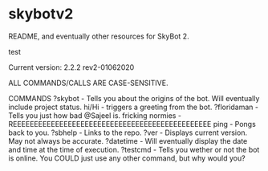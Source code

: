 # skybotv2
README, and eventually other resources for SkyBot 2. 

test

Current version: 2.2.2 rev2-01062020

ALL COMMANDS/CALLS ARE CASE-SENSITIVE.

COMMANDS
?skybot - Tells you about the origins of the bot. Will eventually include project status.
hi/Hi - triggers a greeting from the bot.
?floridaman - Tells you just how bad @Sajeel is.
fricking normies - REEEEEEEEEEEEEEEEEEEEEEEEEEEEEEEEEEEEEEEEEEEEEEE
ping - Pongs back to you.
?sbhelp - Links to the repo.
?ver - Displays current version. May not always be accurate.
?datetime - Will eventually display the date and time at the time of execution.
?testcmd - Tells you wether or not the bot is online. You COULD just use any other command, but why would you?
